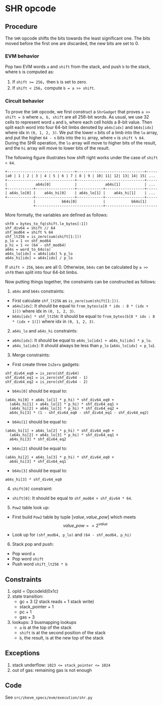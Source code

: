 # SHR opcode

## Procedure

The `SHR` opcode shifts the bits towards the least significant one. The bits moved before the first one are discarded, the new bits are set to 0.

### EVM behavior

Pop two EVM words `a` and `shift` from the stack, and push `b` to the stack, where `b` is computed as:

1. If `shift >= 256`，then `b` is set to zero.
2. If `shift < 256`，compute `b = a >> shift`.

### Circuit behavior

To prove the `SHR` opcode, we first construct a `ShrGadget` that proves `a >> shift = b` where `a, b, shift` are all 256-bit words.
As usual, we use 32 cells to represent word `a` and `b`, where each cell holds a 8-bit value. Then split each word into four 64-bit limbs denoted by `a64s[idx]` and `b64s[idx]` where idx in `(0, 1, 2, 3)`.
We put the lower `n` bits of a limb into the `lo` array, and put the higher `64 - n` bits into the `hi` array, where `n` is `shift % 64`. During the SHR operation, the `lo` array will move to higher bits of the result, and the `hi` array will move to lower bits of the result.

The following figure illustrates how shift right works under the case of `shift < 64`.

```
+-------------------------------+-------------------------------+-----
|a0 | 1 | 2 | 3 | 4 | 5 | 6 | 7 | 8 | 9 | 10| 11| 12| 13| 14| 15| ...
+-------------------------------+-------------------------------+-----
|             a64s[0]           |             a64s[1]           | ...
+------------+------------------+------------+------------------+-----
| a64s_lo[0] |    a64s_hi[0]    | a64s_lo[1] |    a64s_hi[1]    | ...
+------------+------------------+------------+------------------+-----
             |            b64s[0]            |            b64s[1]
             +-------------------------------+------------------------
```

More formally, the variables are defined as follows:

```
shf0 = bytes_to_fq(shift.le_bytes[:1])
shf_div64 = shift // 64
shf_mod64 = shift % 64
shf_lt256 = is_zero(sum(shift[1:]))
p_lo = 1 << shf_mod64
p_hi = 1 << (64 - shf_mod64)
a64s = word_to_64s(a)
a64s_lo[idx] = a64s[idx] % p_lo
a64s_hi[idx] = a64s[idx] / p_lo
```

If `shift > 256`, `b64s` are all 0. Otherwise, `b64s` can be calculated by `a >> shf0` then split into four 64-bit limbs.

Now putting things together, the constraints can be constructed as follows:

1. `a64s` and `b64s` constraints:

* First calculate `shf_lt256` as `is_zero(sum(shift[1:]))`.
* `a64s[idx]`: It should be equal to `from_bytes(a[8 * idx : 8 * (idx + 1)])` where idx in `(0, 1, 2, 3)`.
* `b64s[idx] * shf_lt256`: It should be equal to `from_bytes(b[8 * idx : 8 * (idx + 1)])` where idx in `(0, 1, 2, 3)`.

2. `a64s_lo` and `a64s_hi` constraints:

* `a64s[idx]`: It should be equal to `a64s_lo[idx] + a64s_hi[idx] * p_lo`.
* `a64s_lo[idx]`: It should always be less than `p_lo` (`a64s_lo[idx] < p_lo`).

3. Merge constraints:

* First create three `IsZero` gadgets:
```
shf_div64_eq0 = is_zero(shf_div64)
shf_div64_eq1 = is_zero(shf_div64 - 1)
shf_div64_eq2 = is_zero(shf_div64 - 2)
```

* `b64s[0]` should be equal to:
```
(a64s_hi[0] + a64s_lo[1] * p_hi) * shf_div64_eq0 +
  (a64s_hi[1] + a64s_lo[2] * p_hi) * shf_div64_eq1 +
  (a64s_hi[2] + a64s_lo[3] * p_hi) * shf_div64_eq2 +
  a64s_hi[3] * (1 - shf_div64_eq0 - shf_div64_eq1 - shf_div64_eq2)
```

* `b64s[1]` should be equal to:
```
(a64s_hi[1] + a64s_lo[2] * p_hi) * shf_div64_eq0 +
  (a64s_hi[2] + a64s_lo[3] * p_hi) * shf_div64_eq1 +
  a64s_hi[3] * shf_div64_eq2
```

* `b64s[2]` should be equal to:
```
(a64s_hi[2] + a64s_lo[3] * p_hi) * shf_div64_eq0 +
  a64s_hi[3] * shf_div64_eq1
```

* `b64s[3]` should be equal to:
```
a64s_hi[3] * shf_div64_eq0
```

4. `shift[0]` constraint:

* `shift[0]`: It should be equal to `shf_mod64 + shf_div64 * 64`.

5. `Pow2` table look up:

* First build `Pow2` table by tuple $[value, value\_pow]$ which meets $${value\_pow == 2^{value}}$$

* Look up for `(shf_mod64, p_lo)` and `(64 - shf_mod64, p_hi)`

6. Stack pop and push:

* Pop word `a`
* Pop word `shift`
* Push word `shift_lt256 * b`

## Constraints

1. opId = OpcodeId(0x1c)
2. state transition:
   - gc + 3 (2 stack reads + 1 stack write)
   - stack\_pointer + 1
   - pc + 1
   - gas + 3
3. lookups: 3 busmapping lookups
   - `a` is at the top of the stack
   - `shift` is at the second position of the stack
   - `b`, the result, is at the new top of the stack

## Exceptions

1. stack underflow: `1023 <= stack_pointer <= 1024`
2. out of gas: remaining gas is not enough

## Code

See `src/zkevm_specs/evm/execution/shr.py`
